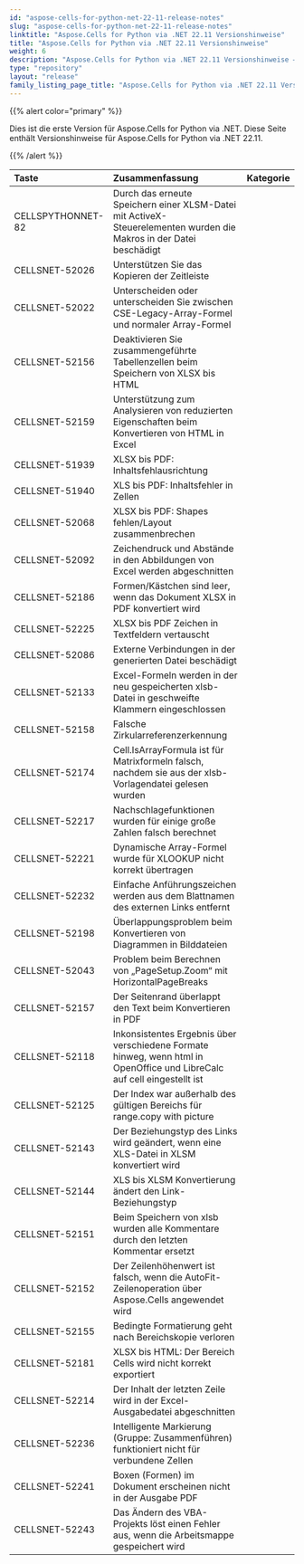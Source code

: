 ```yaml
---
id: "aspose-cells-for-python-net-22-11-release-notes"
slug: "aspose-cells-for-python-net-22-11-release-notes"
linktitle: "Aspose.Cells for Python via .NET 22.11 Versionshinweise"
title: "Aspose.Cells for Python via .NET 22.11 Versionshinweise"
weight: 6
description: "Aspose.Cells for Python via .NET 22.11 Versionshinweise – the latest updates and fixes."
type: "repository"
layout: "release"
family_listing_page_title: "Aspose.Cells for Python via .NET 22.11 Versionshinweise"
---
```

{{% alert color="primary" %}} 

Dies ist die erste Version für Aspose.Cells for Python via .NET.
Diese Seite enthält Versionshinweise für Aspose.Cells for Python via .NET 22.11.

{{% /alert %}} 

|**Taste**|**Zusammenfassung**|**Kategorie**|
|:- |:- |:- |
|CELLSPYTHONNET-82|Durch das erneute Speichern einer XLSM-Datei mit ActiveX-Steuerelementen wurden die Makros in der Datei beschädigt|
|CELLSNET-52026|Unterstützen Sie das Kopieren der Zeitleiste|
|CELLSNET-52022|Unterscheiden oder unterscheiden Sie zwischen CSE-Legacy-Array-Formel und normaler Array-Formel|
|CELLSNET-52156|Deaktivieren Sie zusammengeführte Tabellenzellen beim Speichern von XLSX bis HTML|
|CELLSNET-52159|Unterstützung zum Analysieren von reduzierten Eigenschaften beim Konvertieren von HTML in Excel|
|CELLSNET-51939|XLSX bis PDF: Inhaltsfehlausrichtung|
|CELLSNET-51940|XLS bis PDF: Inhaltsfehler in Zellen|
|CELLSNET-52068|XLSX bis PDF: Shapes fehlen/Layout zusammenbrechen|
|CELLSNET-52092|Zeichendruck und Abstände in den Abbildungen von Excel werden abgeschnitten|
|CELLSNET-52186|Formen/Kästchen sind leer, wenn das Dokument XLSX in PDF konvertiert wird|
|CELLSNET-52225|XLSX bis PDF Zeichen in Textfeldern vertauscht|
|CELLSNET-52086|Externe Verbindungen in der generierten Datei beschädigt|
|CELLSNET-52133|Excel-Formeln werden in der neu gespeicherten xlsb-Datei in geschweifte Klammern eingeschlossen|
|CELLSNET-52158|Falsche Zirkularreferenzerkennung|
|CELLSNET-52174|Cell.IsArrayFormula ist für Matrixformeln falsch, nachdem sie aus der xlsb-Vorlagendatei gelesen wurden|
|CELLSNET-52217|Nachschlagefunktionen wurden für einige große Zahlen falsch berechnet|
|CELLSNET-52221|Dynamische Array-Formel wurde für XLOOKUP nicht korrekt übertragen|
|CELLSNET-52232|Einfache Anführungszeichen werden aus dem Blattnamen des externen Links entfernt|
|CELLSNET-52198|Überlappungsproblem beim Konvertieren von Diagrammen in Bilddateien|
|CELLSNET-52043|Problem beim Berechnen von „PageSetup.Zoom“ mit HorizontalPageBreaks|
|CELLSNET-52157|Der Seitenrand überlappt den Text beim Konvertieren in PDF|
|CELLSNET-52118|Inkonsistentes Ergebnis über verschiedene Formate hinweg, wenn html in OpenOffice und LibreCalc auf cell eingestellt ist|
|CELLSNET-52125|Der Index war außerhalb des gültigen Bereichs für range.copy with picture|
|CELLSNET-52143| Der Beziehungstyp des Links wird geändert, wenn eine XLS-Datei in XLSM konvertiert wird|
|CELLSNET-52144|XLS bis XLSM Konvertierung ändert den Link-Beziehungstyp|
|CELLSNET-52151|Beim Speichern von xlsb wurden alle Kommentare durch den letzten Kommentar ersetzt|
|CELLSNET-52152|Der Zeilenhöhenwert ist falsch, wenn die AutoFit-Zeilenoperation über Aspose.Cells angewendet wird|
|CELLSNET-52155|Bedingte Formatierung geht nach Bereichskopie verloren|
|CELLSNET-52181|XLSX bis HTML: Der Bereich Cells wird nicht korrekt exportiert|
|CELLSNET-52214|Der Inhalt der letzten Zeile wird in der Excel-Ausgabedatei abgeschnitten|
|CELLSNET-52236| Intelligente Markierung (Gruppe: Zusammenführen) funktioniert nicht für verbundene Zellen|
|CELLSNET-52241|Boxen (Formen) im Dokument erscheinen nicht in der Ausgabe PDF|
|CELLSNET-52243|Das Ändern des VBA-Projekts löst einen Fehler aus, wenn die Arbeitsmappe gespeichert wird|
